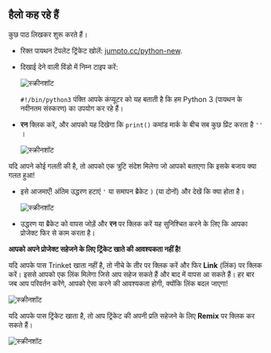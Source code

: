 ## हैलो कह रहे हैं

कुछ पाठ लिखकर शुरू करते हैं।

+ रिक्त पायथन टेंपलेट ट्रिंकेट खोलें: <a href="http://jumpto.cc/python-new" target="_blank">jumpto.cc/python-new</a>.

+ दिखाई देने वाली विंडो में निम्न टाइप करें:
    
    ![स्क्रीनशॉट](images/me-hi.png)
    
    `#!/bin/python3` पंक्ति आपके कंप्यूटर को यह बताती है कि हम Python 3 (पायथन के नवीनतम संस्करण) का उपयोग कर रहे हैं।

+ **रन** क्लिक करें, और आपको यह दिखेगा कि `print()` कमांड मार्क के बीच सब कुछ प्रिंट करता है `''` ।
    
    ![स्क्रीनशॉट](images/me-hi-test.png)

यदि आपने कोई गलती की है, तो आपको एक त्रुटि संदेश मिलेगा जो आपको बताएगा कि इसके बजाय क्या गलत हुआ!

+ इसे आजमाएँ! अंतिम उद्धरण हटाएं `'` या समापन ब्रैकेट `)` (या दोनों) और देखें कि क्या होता है।
    
    ![स्क्रीनशॉट](images/me-syntax.png)

+ उद्धरण या ब्रैकेट को वापस जोड़ें और **रन** पर क्लिक करें यह सुनिश्चित करने के लिए कि आपका प्रोजेक्ट फिर से काम करता है।

**आपको अपने प्रोजेक्ट सहेजने के लिए ट्रिंकेट खाते की आवश्यकता नहीं है!**

यदि आपके पास Trinket खाता नहीं है, तो नीचे के तीर पर क्लिक करें और फिर **Link** (लिंक) पर क्लिक करें। इससे आपको एक लिंक मिलेगा जिसे आप सहेज सकते हैं और बाद में वापस आ सकते हैं। हर बार जब आप परिवर्तन करेंगे, आपको ऐसा करने की आवश्यकता होगी, क्योंकि लिंक बदल जाएगा!

![स्क्रीनशॉट](images/me-link.png)

यदि आपके पास ट्रिंकेट खाता है, तो आप ट्रिंकेट की अपनी प्रति सहेजने के लिए **Remix** पर क्लिक कर सकते हैं।

![स्क्रीनशॉट](images/me-remix.png)